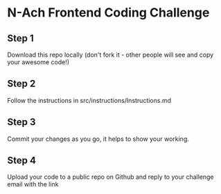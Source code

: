 # N-Ach Frontend Coding Challenge

## Step 1

Download this repo locally (don't fork it - other people will see and copy your awesome code!)


## Step 2

Follow the instructions in src/instructions/Instructions.md


## Step 3

Commit your changes as you go, it helps to show your working.


## Step 4

Upload your code to a public repo on Github and reply to your challenge email with the link

